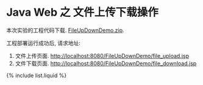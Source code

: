 # Java Web 之 文件上传下载操作

本次实验的工程代码下载. [FileUpDownDemo.zip](../assets/code/FileUpDownDemo.zip).

工程部署运行成功后, 请求地址:

1. 文件上传页面. [http://localhost:8080/FileUpDownDemo/file_upload.jsp](http://localhost:8080/FileUpDownDemo/file_upload.jsp)
1. 文件下载页面. [http://localhost:8080/FileUpDownDemo/file_download.jsp](http://localhost:8080/FileUpDownDemo/file_download.jsp)

{% include list.liquid %}